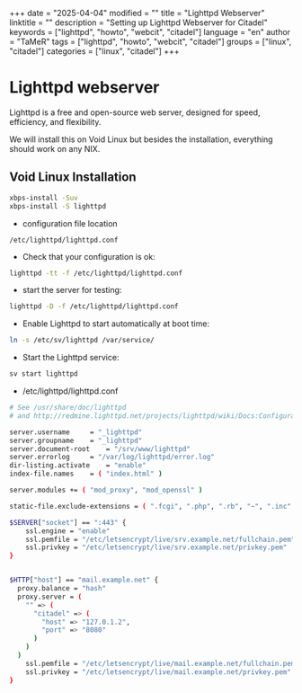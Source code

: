 +++
date = "2025-04-04"
modified = ""
title = "Lighttpd Webserver"
linktitle = ""
description = "Setting up Lighttpd Webserver for Citadel"
keywords = ["lighttpd", "howto", "webcit", "citadel"]
language = "en"
author = "TaMeR"
tags = ["lighttpd", "howto", "webcit", "citadel"]
groups = ["linux", "citadel"]
categories = ["linux", "citadel"]
+++


Lighttpd webserver
=================

Lighttpd is a free and open-source web server, designed for speed, efficiency, and flexibility.

We will install this on Void Linux but besides the installation, everything should work on any NIX.

Void Linux Installation
------------
```sh
xbps-install -Suv
xbps-install -S lighttpd
```

- configuration file location

```
/etc/lighttpd/lighttpd.conf
```

- Check that your configuration is ok:

```sh
lighttpd -tt -f /etc/lighttpd/lighttpd.conf
```

- start the server for testing:

```sh
lighttpd -D -f /etc/lighttpd/lighttpd.conf
```

- Enable Lighttpd to start automatically at boot time:

```sh
ln -s /etc/sv/lighttpd /var/service/
```
- Start the Lighttpd service:

```sh
sv start lighttpd
```

- /etc/lighttpd/lighttpd.conf

```sh
# See /usr/share/doc/lighttpd
# and http://redmine.lighttpd.net/projects/lighttpd/wiki/Docs:ConfigurationOptions

server.username		= "_lighttpd"
server.groupname	= "_lighttpd"
server.document-root	= "/srv/www/lighttpd"
server.errorlog		= "/var/log/lighttpd/error.log"
dir-listing.activate	= "enable"
index-file.names	= ( "index.html" )

server.modules += ( "mod_proxy", "mod_openssl" )

static-file.exclude-extensions = ( ".fcgi", ".php", ".rb", "~", ".inc" )

$SERVER["socket"] == ":443" {
    ssl.engine = "enable"
    ssl.pemfile = "/etc/letsencrypt/live/srv.example.net/fullchain.pem"
    ssl.privkey = "/etc/letsencrypt/live/srv.example.net/privkey.pem"
}


$HTTP["host"] == "mail.example.net" {
  proxy.balance = "hash"
  proxy.server = (
    "" => (
      "citadel" => (
        "host" => "127.0.1.2",
        "port" => "8080"
      )
    )
  )
    ssl.pemfile = "/etc/letsencrypt/live/mail.example.net/fullchain.pem"
    ssl.privkey = "/etc/letsencrypt/live/mail.example.net/privkey.pem"
}

```